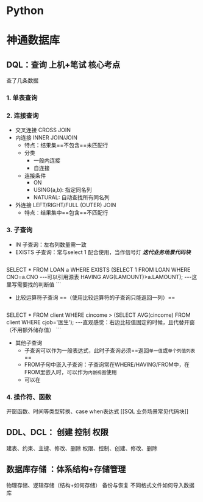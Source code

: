 # Python


# 神通数据库
## **DQL：查询** 上机+笔试 核心考点
查了几条数据

### 1. 单表查询

### 2. 连接查询
- 交叉连接 CROSS JOIN
- 内连接 INNER JOIN/JOIN
	- 特点：结果集==不包含==未匹配行
	- 分类
		- 一般内连接
		- 自连接
	- 连接条件
		- ON
		- USING(a,b): 指定同名列
		- NATURAL: 自动查找所有同名列
- 外连接 LEFT/RIGHT/FULL (OUTER) JOIN 
	- 特点：结果集中==包含==不匹配行

### 3. 子查询
- IN 子查询：左右列数量需一致
- EXISTS 子查询：常与select 1 配合使用，当作信号灯     ***迭代业务场景代码块***
	 ```SQL
 SELECT * 
 FROM LOAN a
 WHERE EXISTS (SELECT 1 FROM LOAN 
 				WHERE CNO=a.CNO                  ---可以引用源表
 				HAVING AVG(LAMOUNT)>a.LAMOUNT);	 ---这里写需要找的判断值
 				```
		
- 比较运算符子查询 ==（使用比较运算符的子查询只能返回一列）==
	 ```SQL
 SELECT * 
 FROM client
 WHERE cincome > (SELECT AVG(cincome) FROM client 
 				WHERE cjob='医生');	 ---直观感觉：右边比较值固定的时候，且代替开窗（不用额外储存值）
 				```

- 其他子查询
	- 子查询可以作为一般表达式，此时子查询必须==返回``单一值``或``单个列值列表``==
	- FROM子句中嵌入子查询：子查询常在WHERE/HAVING/FROM中，在FROM里嵌入时，可以作为``内嵌视图``使用
	- 可以在

### 4. 操作符、函数
开窗函数、时间等类型转换、case when表达式
[[SQL 业务场景常见代码块]] 

## **DDL、DCL：** 创建 控制 权限
建表、约束、主键、修改、删除
权限、控制、创建、修改、删除


## **数据库存储** ：体系结构+存储管理
物理存储、逻辑存储（结构+如何存储）
备份与恢复
不同格式文件如何导入数据库


